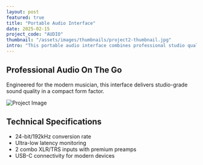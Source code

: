 ```yaml
---
layout: post
featured: true
title: "Portable Audio Interface"
date: 2025-02-15
project_code: "AUDIO"
thumbnail: "/assets/images/thumbnails/project2-thumbnail.jpg"
intro: "This portable audio interface combines professional studio quality with a sleek, industrial design. Perfect for musicians on the go, its aluminum housing provides durability while maintaining a minimalist aesthetic."
---
```


## Professional Audio On The Go

Engineered for the modern musician, this interface delivers studio-grade sound quality in a compact form factor.

![Project Image](https://source.unsplash.com/random/800x600/?audio-interface)

## Technical Specifications

- 24-bit/192kHz conversion rate
- Ultra-low latency monitoring
- 2 combo XLR/TRS inputs with premium preamps
- USB-C connectivity for modern devices
